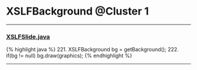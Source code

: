 # XSLFBackground @Cluster 1

***

### [XSLFSlide.java](https://searchcode.com/codesearch/view/97406624/)
{% highlight java %}
221. XSLFBackground bg = getBackground();
222. if(bg != null) bg.draw(graphics);
{% endhighlight %}

***

